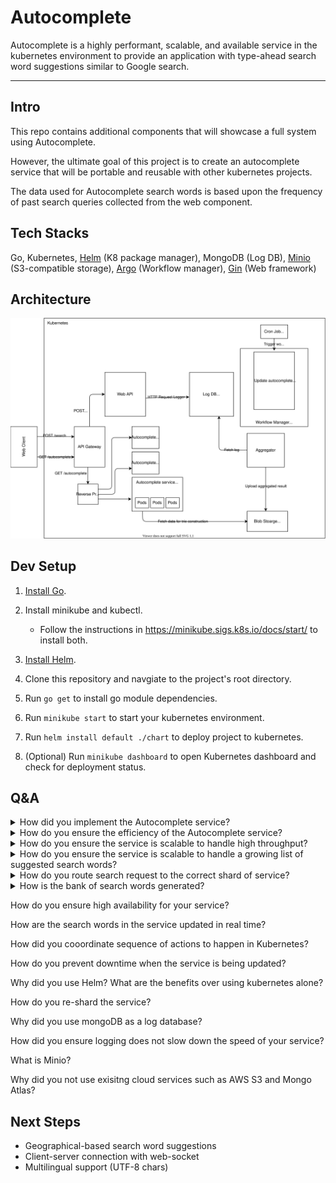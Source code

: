 # Autocomplete

Autocomplete is a highly performant, scalable, and available service in the kubernetes environment to provide an application with type-ahead search word suggestions similar to Google search.

---

## Intro

This repo contains additional components that will showcase a full system using Autocomplete.

However, the ultimate goal of this project is to create an autocomplete service that will be portable and reusable with other kubernetes projects.

The data used for Autocomplete search words is based upon the frequency of past search queries collected from the web component.

## Tech Stacks

Go, Kubernetes, [Helm](https://helm.sh/) (K8 package manager), MongoDB (Log DB), [Minio](https://min.io/) (S3-compatible storage), [Argo](https://argoproj.github.io/) (Workflow manager), [Gin](https://github.com/gin-gonic/gin) (Web framework)

## Architecture

<div align="center">
<img src="https://github.com/by12380/Autocomplete/blob/master/docs/images/autocomplete-architecture.svg" width="900px">
</div>

## Dev Setup

1. [Install Go](https://golang.org/doc/install).

2. Install minikube and kubectl.
    - Follow the instructions in https://minikube.sigs.k8s.io/docs/start/ to install both.

3. [Install Helm](https://helm.sh/docs/intro/install/).

4. Clone this repository and navgiate to the project's root directory.

5. Run `go get` to install go module dependencies.

6. Run `minikube start` to start your kubernetes environment.

7. Run `helm install default ./chart` to deploy project to kubernetes.

8. (Optional) Run `minikube dashboard` to open Kubernetes dashboard and check for deployment status.


## Q&A

<details>
  <summary>How did you implement the Autocomplete service?</summary>
  
  ### Q: How did you implement the Autocomplete service?

  Trie was used as the data structure behind the Autocomplete service.
  
  ---
</details>

<details>
  <summary>How do you ensure the efficiency of the Autocomplete service?</summary>

  ### Q: How do you ensure the efficiency of the Autocomplete service?
  
  #### Answer:
  Since searching for all words matching a prefix in a trie has a time complexity of O(n), n being the number of nodes in the trie, the performace will suffer as the size of the trie grows.
  
  To ensure the efficiency of search, we modified the trie to store top K results at each node for its corresponding prefix.
  
  This will increase the space complexity to O(nk), where k is the number of top results we store.
  
  This will reduce the time complexity for searching words for a given prefix to O(1), and total time complexity for search operation would be reduced to O(l), where l is the length of the prefix (input keyword).
  
  A sacrifice of increased space for better time complexiity is a worth it tradeoff.
  
  ---
</div>
</details>

<details>
  <summary>How do you ensure the service is scalable to handle high throughput?</summary>

  ### Q: How do you ensure the service is scalable to handle high throughput?

  #### Answer:
  Since the Autocomplete service is read only, we can easily create replicas of the service to handle more request load.
  
  We can utilize the autoscaling feature that is supported by kubernetes natively.
  
  ---
</details>


<details>
  <summary>How do you ensure the service is scalable to handle a growing list of suggested search words?</summary>

  ### Q: How do you ensure the service is scalable to handle a growing list of suggested search words?

  #### Answer:
  As the size of the trie grows (growing list of suggested search words in our bank), it will eventually hit the memory limit for each pod instances within the service.
  
  To avoid holding all suggested search words in one app instance, we can split the search word data by the first letter alphabetically into groups, ex ([A-I], [J-R], [S-Z]).
  
  Thankfully, with the help of Helm templates, we can easily and dynamically create kubernetes resource by updating the configuration files used by Helm.
  
  ---
</details>

<details>
  <summary>How do you route search request to the correct shard of service?</summary>

  ### Q: How do you route search request to the correct shard of service?

  #### Answer:
  We placed a reverse proxy behind the autocomplete endpoints in our api gateway service. The reverse proxy will determine which shard of the autocomplete service to relay the request to by looking at which alphabet range the the first letter of the user's request query falls into. Since the api gateway is auto-scalable, it will not be a bottleneck to our autocomplete service.
  
  ---
</details>

<details>
  <summary>How is the bank of search words generated?</summary>

  ### Q: How is the bank of search words generated?

  #### Answer:
  When users make search requests (not request for autocomplete suggestions) to the web component, the requests are continously loggeed to the log DB. A cron job will then trigger our "update autocompelete service" workflow. This workflow is defined and made possible to run in a kubernetes environment by Argo Workfkow, and we defined the workflow as such:

  1. Trigger aggregator service:
    The aggregator service will read from our log DB and count the frequency of past search queries. This frequency data will then be uploaded as a file to our blob stoarge once the computation is complete. A successful operation of this step will trigger the next step.
  2. Trigger a re-deploy on our autocomplete service.
    When the autocomplete service is redeployed, the initiation of the servicee will first pull the frequency data from the blob storage and use it as the basis for constructing our trie.
  
  We used frequency of past search quries as both the dictionary of words used to populate our trie as well as the ranking for our top-K-result feature. However, the aggregator logic can be define in anyway we needed.

  ---
</details>

How do you ensure high availability for your service?

How are the search words in the service updated in real time?

How did you cooordinate sequence of actions to happen in Kubernetes?

How do you prevent downtime when the service is being updated?

Why did you use Helm? What are the benefits over using kubernetes alone?

How do you re-shard the service?

Why did you use mongoDB as a log database?

How did you ensure logging does not slow down the speed of your service?

What is Minio?

Why did you not use exisitng cloud services such as AWS S3 and Mongo Atlas?

## Next Steps

- Geographical-based search word suggestions
- Client-server connection with web-socket
- Multilingual support (UTF-8 chars)
